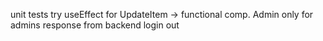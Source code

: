 unit tests
try useEffect for UpdateItem -> functional comp.
Admin only for admins
response from backend
login out